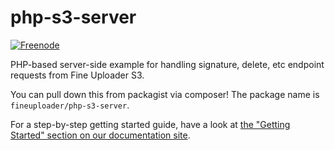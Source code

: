 # php-s3-server
[![Freenode](https://img.shields.io/badge/chat-on%20freenode-brightgreen.svg)](irc://chat.freenode.net/#fineuploader)

PHP-based server-side example for handling signature, delete, etc endpoint requests from Fine Uploader S3.

You can pull down this from packagist via composer! The package name is `fineuploader/php-s3-server`.

For a step-by-step getting started guide, have a look at [the "Getting Started" section on our documentation site](http://docs.fineuploader.com/).
